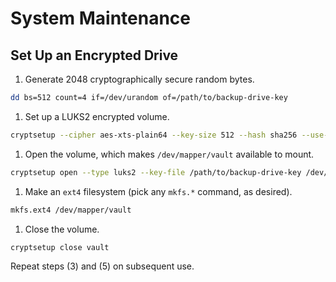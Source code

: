 # System Maintenance

## Set Up an Encrypted Drive

1. Generate 2048 cryptographically secure random bytes.
```sh
dd bs=512 count=4 if=/dev/urandom of=/path/to/backup-drive-key
```
1. Set up a LUKS2 encrypted volume.
```sh
cryptsetup --cipher aes-xts-plain64 --key-size 512 --hash sha256 --use-urandom luksFormat --type luks2 /dev/sda /path/to/backup-drive-key
```
1. Open the volume, which makes `/dev/mapper/vault` available to mount.
```sh
cryptsetup open --type luks2 --key-file /path/to/backup-drive-key /dev/sda vault
```
1. Make an `ext4` filesystem (pick any `mkfs.*` command, as desired).
```sh
mkfs.ext4 /dev/mapper/vault
```
1. Close the volume.
```sh
cryptsetup close vault
```

Repeat steps (3) and (5) on subsequent use.
